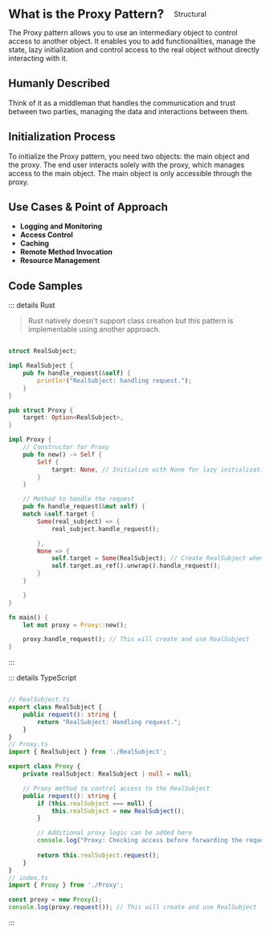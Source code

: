 <div style="display: flex; align-items: center;">
  <h1 style="margin: 0; font-size: 24px;">What is the Proxy Pattern?</h1>
  <div style="border: 1px solid var(--vp-c-brand-1); border-radius: 15px; background-color: transparent; color: var(--vp-c-brand-1); padding: 5px 10px; display: inline-block; font-size: 14px; margin-left: 10px;">
    Structural
  </div>
</div>


The Proxy pattern allows you to use an intermediary object to control access to another object. It enables you to add functionalities, manage the state, lazy initialization and control access to the real object without directly interacting with it.

## Humanly Described

Think of it as a middleman that handles the communication and trust between two parties, managing the data and interactions between them.


## Initialization Process

To initialize the Proxy pattern, you need two objects: the main object and the proxy. The end user interacts solely with the proxy, which manages access to the main object. The main object is only accessible through the proxy.

## Use Cases & Point of Approach

- **Logging and Monitoring**
- **Access Control**
- **Caching**
- **Remote Method Invocation**
- **Resource Management**

## Code Samples

::: details Rust

> Rust natively doesn't support class creation but this pattern is implementable using another approach.

``` rust

struct RealSubject;

impl RealSubject {
    pub fn handle_request(&self) {
        println!("RealSubject: handling request.");
    }
}

pub struct Proxy {
    target: Option<RealSubject>,
}

impl Proxy {
    // Constructor for Proxy
    pub fn new() -> Self {
        Self {
            target: None, // Initialize with None for lazy initialization
        }
    }

    // Method to handle the request
    pub fn handle_request(&mut self) {
    match &self.target {
        Some(real_subject) => {
            real_subject.handle_request();

        }, 
        None => {
            self.target = Some(RealSubject); // Create RealSubject when needed
            self.target.as_ref().unwrap().handle_request();
        }
    }

    }
}

fn main() {
    let mut proxy = Proxy::new();

    proxy.handle_request(); // This will create and use RealSubject
}

```

:::

::: details TypeScript

``` typescript 

// RealSubject.ts
export class RealSubject {
    public request(): string {
        return "RealSubject: Handling request.";
    }
}
// Proxy.ts
import { RealSubject } from './RealSubject';

export class Proxy {
    private realSubject: RealSubject | null = null;

    // Proxy method to control access to the RealSubject
    public request(): string {
        if (this.realSubject === null) {
            this.realSubject = new RealSubject();
        }

        // Additional proxy logic can be added here
        console.log("Proxy: Checking access before forwarding the request.");
        
        return this.realSubject.request();
    }
}
// index.ts
import { Proxy } from './Proxy';

const proxy = new Proxy();
console.log(proxy.request()); // This will create and use RealSubject


```
:::